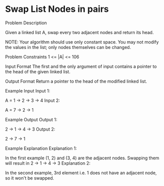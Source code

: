 # Swap List Nodes in pairs


Problem Description
 

Given a linked list A, swap every two adjacent nodes and return its head.

NOTE: Your algorithm should use only constant space. You may not modify the values in the list; only nodes themselves can be changed.



Problem Constraints
 1 <= |A| <= 106 



Input Format
 The first and the only argument of input contains a pointer to the head of the given linked list. 



Output Format
 Return a pointer to the head of the modified linked list. 



Example Input
 Input 1: 

 A = 1 -> 2 -> 3 -> 4
 Input 2: 

 A = 7 -> 2 -> 1


Example Output
 Output 1: 

 2 -> 1 -> 4 -> 3
 Output 2: 

 2 -> 7 -> 1


Example Explanation
Explanation 1:

 In the first example (1, 2) and (3, 4) are the adjacent nodes. Swapping them will result in 2 -> 1 -> 4 -> 3
Explanation 2:

 In the second example, 3rd element i.e. 1 does not have an adjacent node, so it won't be swapped. 